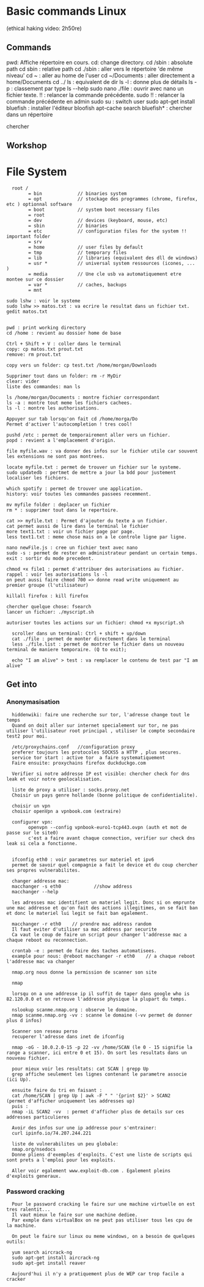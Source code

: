 # Basic commands Linux

(ethical haking video: 2h50re)

## Commands

pwd: Affiche répertoire en cours.
cd: change directory.
cd /sbin : absolute path
cd sbin : relative path
cd ./sbin : aller vers le répertoire 'de même niveau'
cd ~ : aller au home de l'user
cd ~/Documents : aller directement a home/Documents
cd ../
ls : equivalent de dir
ls -l : donne plus de détails
ls -p : classement par type
ls --help
sudo nano ./file : ouvrir avec nano un fichier texte.
!! : relancer la commande précédente.
sudo !! : relancer la commande précédente en admin
sudo su : switch user
sudo apt-get install bluefish : installer l'éditeur bloofish
apt-cache search bluefish\* : chercher dans un répertoire

chercher

## Workshop

# File System

      root /
            = bin             // binaries system
            = opt             // stockage des programmes (chrome, firefox, etc ) optionnal software
            = boot            // system boot necessary files
            = root
            = dev             // devices (keyboard, mouse, etc)
            = sbin            // binaries
            = etc             // configuration files for the system !! important folder
            = srv
            = home            // user files by default
            = tmp             // temporary files
            = lib             // libraries (equivalent des dll de windows)
            = usr *           // universal system ressources (icones, ... )
            = media           // Une cle usb va automatiquement etre montee sur ce dossier
            = var *           // caches, backups
            = mnt

    sudo lshw : voir le systeme
    sudo lshw >> matos.txt : va ecrire le resultat dans un fichier txt.
    gedit matos.txt


    pwd : print working directory
    cd /home : revient au dossier home de base

    Ctrl + Shift + V : coller dans le terminal
    copy: cp matos.txt prout.txt
    remove: rm prout.txt

    copy vers un folder: cp test.txt /home/morgan/Downloads

    Supprimer tout dans un folder: rm -r MyDir
    clear: vider
    liste des commandes: man ls

    ls /home/morgan/Documents : montre fichier correspondant
    ls -a : montre tout meme les fichiers cachees.
    ls -l : montre les authorisations.

    Appuyer sur tab lorsqu'on fait cd /home/morga/Do
    Permet d'activer l'autocompletion ! tres cool!

    pushd /etc : permet de temporairement aller vers un fichier.
    popd : revient a l'emplacement d'origin.

    file myfile.wav : va donner des infos sur le fichier utile car souvent les extensions ne sont pas montrees.

    locate myfile.txt : permet de trouver un fichier sur le systeme.
    sudo updatedb : pertmet de mettre a jour la bdd pour justement localiser les fichiers.

    which spotify : permet de trouver une application.
    history: voir toutes les commandes passees recemment.

    mv myfile folder : deplacer un fichier
    rm * : supprimer tout dans le repertoire.

    cat >> myfile.txt : Permet d'ajouter du texte a un fichier.
    cat permet aussi de lire dans le terminal le fichier
    more text1.txt : voir un fichier page par page.
    less text1.txt : meme chose mais on a le controle ligne par ligne.

    nano newFile.js : cree un fichier text avec nano
    sudo -s : permet de rester en administrateur pendant un certain temps.
    exit : sortir du mode precedent.

    chmod +x file1 : permet d'attribuer des autorisations au fichier.
    rappel : voir les autorisations ls -l
    on peut aussi faire chmod 700 => donne read write uniquement au premier groupe (l'utilisateur)

    killall firefox : kill firefox

    chercher quelque chose: fsearch
    lancer un fichier: ./myscript.sh

    autoriser toutes les actions sur un fichier: chmod +x myscript.sh

      scroller dans un terminal: Ctrl + shift + up/down
      cat ./file : permet de monter directement dans le terminal
      less ./file.list : permet de montrer le fichier dans un nouveau terminal de maniere temporaire. (Q to exit);

      echo "I am alive" > test : va remplacer le contenu de test par "I am alive"

## Get into

### Anonymasisation

      hiddenwiki: faire une recherche sur tor, l'adresse change tout le temps
      Quand on doit aller sur internet specialement sur tor, ne pas utiliser l'utilisateur root principal , utiliser le compte secondaire test2 pour moi.

      /etc/proxychains.conf   //configuration proxy
      preferer toujours les protocoles SOCKS5 a HTTP , plus secures.
      service tor start : active tor  a faire systematiquement
      Faire ensuite: proxychains firefox duckduckgo.com

      Verifier si notre addresse IP est visible: chercher check for dns leak et voir notre geolocalisation.

      liste de proxy a utiliser : socks.proxy.net
      Choisir un pays genre hollande (bonne politique de confidentialite).

      choisir un vpn
      choisir openVpn a vpnbook.com (extraire)

      configurer vpn:
            openvpn --config vpnbook-euro1-tcp443.ovpn (auth et mot de passe sur le site0)
            c'est a faire avant chaque connection, verifier sur check dns leak si cela a fonctionne.


      ifconfig eth0 : voir parametres sur materiel et ipv6
      permet de savoir quel compagnie a fait le device et du coup chercher ses propres vulnerabilites.

      changer addresse mac:
      macchanger -s eth0            //show address
      macchanger --help

      les adresses mac identifient un materiel legit. Donc si on emprunte une mac addresse et qu'on fait des actions illegitimes, on se fait ban et donc le materiel lui legit se fait ban egalement.

      macchanger -r eth0    // prendre mac address random
      Il faut eviter d'utiliser sa mac address par securite
      Ca vaut le coup de faire un script pour changer l'addresse mac a chaque reboot ou reconnection.

      crontab -e : permet de faire des taches automatisees.
      example pour nous: @reboot macchanger -r eth0    // a chaque reboot l'addresse mac va changer

      nmap.org nous donne la permission de scanner son site

      nmap

      lorsqu on a une addresse ip il suffit de taper dans google who is 82.120.0.0 et on retrouve l'addresse physique la plupart du temps.

      nslookup scanme.nmap.org : observe le domaine.
      nmap scanme.nmap.org -vv : scanne le domaine (-vv permet de donner plus d infos)

      Scanner son reseau perso
      recuperer l'adresse dans inet de ifconfig

      nmap -oG - 10.0.2.0-15 -p 22 -vv /home/SCAN (le 0 - 15 signifie la range a scanner, ici entre 0 et 15). On sort les resultats dans un nouveau fichier.

      pour mieux voir les resultats: cat SCAN | grepp Up
      grep affiche seulement les lignes contenant le parametre associe (ici Up).

      ensuite faire du tri en faisant :
      cat /home/SCAN | grep Up | awk -F " " '{print $2}' > SCAN2    (permet d'afficher uniquement les addresses up)
      puis :
      nmap -iL SCAN2 -vv  : permet d'afficher plus de details sur ces addresses particulieres

      Avoir des infos sur une ip addresse pour s'entrainer:
      curl ipinfo.io/74.207.244.221

      liste de vulnerabilites un peu globale:
      nmap.org/nsedocs
      Donne pliens d'exemples d'exploits. C'est une liste de scripts qui sont prets a l'emploi pour les exploits.

      Aller voir egalement www.exploit-db.com . Egalement pleins d'exploits generaux.

### Password cracking

      Pour le password cracking le faire sur une machine virtuelle on est tres ralentit...
      Il vaut mieux le faire sur une machine dediee.
      Par exmple dans virtualBox on ne peut pas utiliser tous les cpu de la machine.

      On peut le faire sur linux ou meme windows, on a besoin de quelques outils:

      yum search aircrack-ng
      sudo apt-get install aircrack-ng
      sudo apt-get install reaver

      Aujourd'hui il n'y a pratiquement plus de WEP car trop facile a cracker

